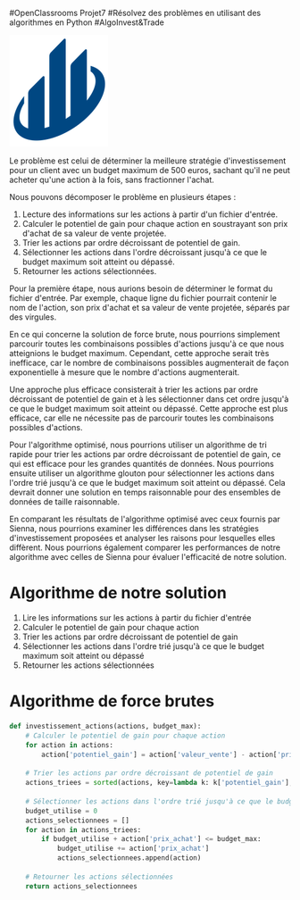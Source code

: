 #OpenClassrooms Projet7 
#Résolvez des problèmes en utilisant des algorithmes en Python
#AlgoInvest&Trade

<img src="AlgoInvest&Trade.png">

Le problème est celui de déterminer la meilleure stratégie d'investissement pour un client avec un budget maximum de 500
euros, sachant qu'il ne peut acheter qu'une action à la fois, sans fractionner l'achat.

Nous pouvons décomposer le problème en plusieurs étapes :

1. Lecture des informations sur les actions à partir d'un fichier d'entrée.
2. Calculer le potentiel de gain pour chaque action en soustrayant son prix d'achat de sa valeur de vente projetée.
3. Trier les actions par ordre décroissant de potentiel de gain.
4. Sélectionner les actions dans l'ordre décroissant jusqu'à ce que le budget maximum soit atteint ou dépassé.
5. Retourner les actions sélectionnées.

Pour la première étape, nous aurions besoin de déterminer le format du fichier d'entrée. Par exemple, chaque ligne du 
fichier pourrait contenir le nom de l'action, son prix d'achat et sa valeur de vente projetée, séparés par des virgules.

En ce qui concerne la solution de force brute, nous pourrions simplement parcourir toutes les combinaisons possibles 
d'actions jusqu'à ce que nous atteignions le budget maximum. Cependant, cette approche serait très inefficace, 
car le nombre de combinaisons possibles augmenterait de façon exponentielle à mesure que le nombre d'actions augmenterait.

Une approche plus efficace consisterait à trier les actions par ordre décroissant de potentiel de gain et à les sélectionner 
dans cet ordre jusqu'à ce que le budget maximum soit atteint ou dépassé. Cette approche est plus efficace,
car elle ne nécessite pas de parcourir toutes les combinaisons possibles d'actions.

Pour l'algorithme optimisé, nous pourrions utiliser un algorithme de tri rapide pour trier les actions par ordre 
décroissant de potentiel de gain, ce qui est efficace pour les grandes quantités de données. Nous pourrions ensuite
utiliser un algorithme glouton pour sélectionner les actions dans l'ordre trié jusqu'à ce que le budget maximum soit 
atteint ou dépassé. Cela devrait donner une solution en temps raisonnable pour des ensembles de données de taille 
raisonnable.

En comparant les résultats de l'algorithme optimisé avec ceux fournis par Sienna, nous pourrions examiner 
les différences dans les stratégies d'investissement proposées et analyser les raisons pour lesquelles 
elles diffèrent. Nous pourrions également comparer les performances de notre algorithme avec celles de Sienna 
pour évaluer l'efficacité de notre solution.

# Algorithme de notre solution
1. Lire les informations sur les actions à partir du fichier d'entrée
2. Calculer le potentiel de gain pour chaque action
3. Trier les actions par ordre décroissant de potentiel de gain
4. Sélectionner les actions dans l'ordre trié jusqu'à ce que le budget maximum soit atteint ou dépassé
5. Retourner les actions sélectionnées

# Algorithme de force brutes

```python
def investissement_actions(actions, budget_max):
    # Calculer le potentiel de gain pour chaque action
    for action in actions:
        action['potentiel_gain'] = action['valeur_vente'] - action['prix_achat']
    
    # Trier les actions par ordre décroissant de potentiel de gain
    actions_triees = sorted(actions, key=lambda k: k['potentiel_gain'], reverse=True)
    
    # Sélectionner les actions dans l'ordre trié jusqu'à ce que le budget maximum soit atteint ou dépassé
    budget_utilise = 0
    actions_selectionnees = []
    for action in actions_triees:
        if budget_utilise + action['prix_achat'] <= budget_max:
            budget_utilise += action['prix_achat']
            actions_selectionnees.append(action)
    
    # Retourner les actions sélectionnées
    return actions_selectionnees
````
